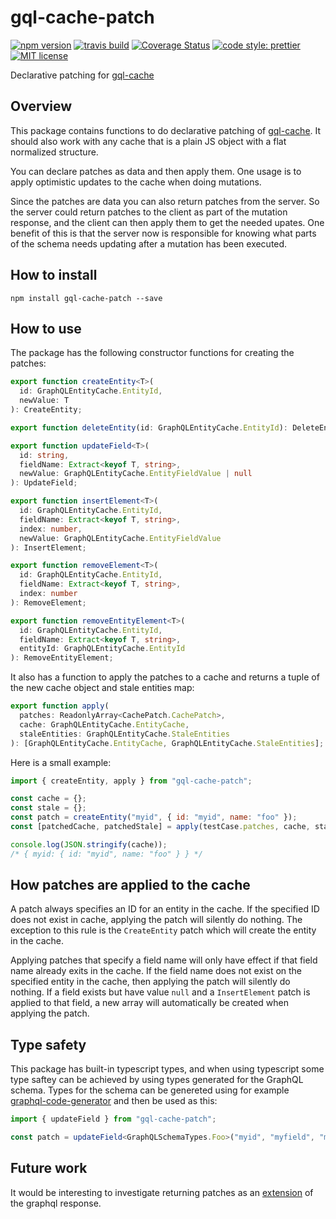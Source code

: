 # gql-cache-patch

[![npm version][version-image]][version-url]
[![travis build][travis-image]][travis-url]
[![Coverage Status][coveralls-image]][coveralls-url]
[![code style: prettier][prettier-image]][prettier-url]
[![MIT license][license-image]][license-url]

Declarative patching for [gql-cache](https://www.npmjs.com/package/gql-cache)

## Overview

This package contains functions to do declarative patching of [gql-cache](https://www.npmjs.com/package/gql-cache). It should also work with any cache that is a plain JS object with a flat normalized structure.

You can declare patches as data and then apply them. One usage is to apply optimistic updates to the cache when doing mutations.

Since the patches are data you can also return patches from the server. So the server could return patches to the client as part of the mutation response, and the client can then apply them to get the needed upates. One benefit of this is that the server now is responsible for knowing what parts of the schema needs updating after a mutation has been executed.

## How to install

```
npm install gql-cache-patch --save
```

## How to use

The package has the following constructor functions for creating the patches:

```ts
export function createEntity<T>(
  id: GraphQLEntityCache.EntityId,
  newValue: T
): CreateEntity;

export function deleteEntity(id: GraphQLEntityCache.EntityId): DeleteEntity;

export function updateField<T>(
  id: string,
  fieldName: Extract<keyof T, string>,
  newValue: GraphQLEntityCache.EntityFieldValue | null
): UpdateField;

export function insertElement<T>(
  id: GraphQLEntityCache.EntityId,
  fieldName: Extract<keyof T, string>,
  index: number,
  newValue: GraphQLEntityCache.EntityFieldValue
): InsertElement;

export function removeElement<T>(
  id: GraphQLEntityCache.EntityId,
  fieldName: Extract<keyof T, string>,
  index: number
): RemoveElement;

export function removeEntityElement<T>(
  id: GraphQLEntityCache.EntityId,
  fieldName: Extract<keyof T, string>,
  entityId: GraphQLEntityCache.EntityId
): RemoveEntityElement;
```

It also has a function to apply the patches to a cache and returns a tuple of the new cache object and stale entities map:

```ts
export function apply(
  patches: ReadonlyArray<CachePatch.CachePatch>,
  cache: GraphQLEntityCache.EntityCache,
  staleEntities: GraphQLEntityCache.StaleEntities
): [GraphQLEntityCache.EntityCache, GraphQLEntityCache.StaleEntities];
```

Here is a small example:

```js
import { createEntity, apply } from "gql-cache-patch";

const cache = {};
const stale = {};
const patch = createEntity("myid", { id: "myid", name: "foo" });
const [patchedCache, patchedStale] = apply(testCase.patches, cache, stale);

console.log(JSON.stringify(cache));
/* { myid: { id: "myid", name: "foo" } } */
```

## How patches are applied to the cache

A patch always specifies an ID for an entity in the cache. If the specified ID does not exist in cache, applying the patch will silently do nothing. The exception to this rule is the `CreateEntity` patch which will create the entity in the cache.

Applying patches that specify a field name will only have effect if that field name already exits in the cache. If the field name does not exist on the specified entity in the cache, then applying the patch will silently do nothing. If a field exists but have value `null` and a `InsertElement` patch is applied to that field, a new array will automatically be created when applying the patch.

## Type safety

This package has built-in typescript types, and when using typescript some type saftey can be achieved by using types generated for the GraphQL schema. Types for the schema can be genereted using for example [graphql-code-generator](https://www.npmjs.com/package/graphql-code-generator) and then be used as this:

```ts
import { updateField } from "gql-cache-patch";

const patch = updateField<GraphQLSchemaTypes.Foo>("myid", "myfield", "myvalue");
```

## Future work

It would be interesting to investigate returning patches as an [extension](http://facebook.github.io/graphql/June2018/#sec-Response-Format) of the graphql response.

[version-image]: https://img.shields.io/npm/v/gql-cache-patch.svg?style=flat
[version-url]: https://www.npmjs.com/package/gql-cache-patch
[travis-image]: https://travis-ci.org/dividab/gql-cache-patch.svg?branch=master&style=flat
[travis-url]: https://travis-ci.org/dividab/gql-cache-patch
[coveralls-image]: https://coveralls.io/repos/github/dividab/gql-cache-patch/badge.svg?branch=master
[coveralls-url]: https://coveralls.io/github/dividab/gql-cache-patch?branch=master
[license-image]: https://img.shields.io/github/license/dividab/gql-cache-patch.svg?style=flat
[license-url]: https://opensource.org/licenses/MIT
[prettier-image]: https://img.shields.io/badge/code_style-prettier-ff69b4.svg?style=flat
[prettier-url]: https://github.com/prettier/prettier
